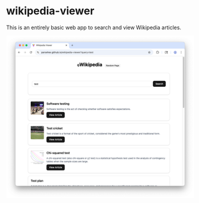 # wikipedia-viewer

This is an entirely basic web app to search and view Wikipedia articles.

![Preview image of wikipedia-viewer](/readme-images/wikipedia-viewer-preview.png)